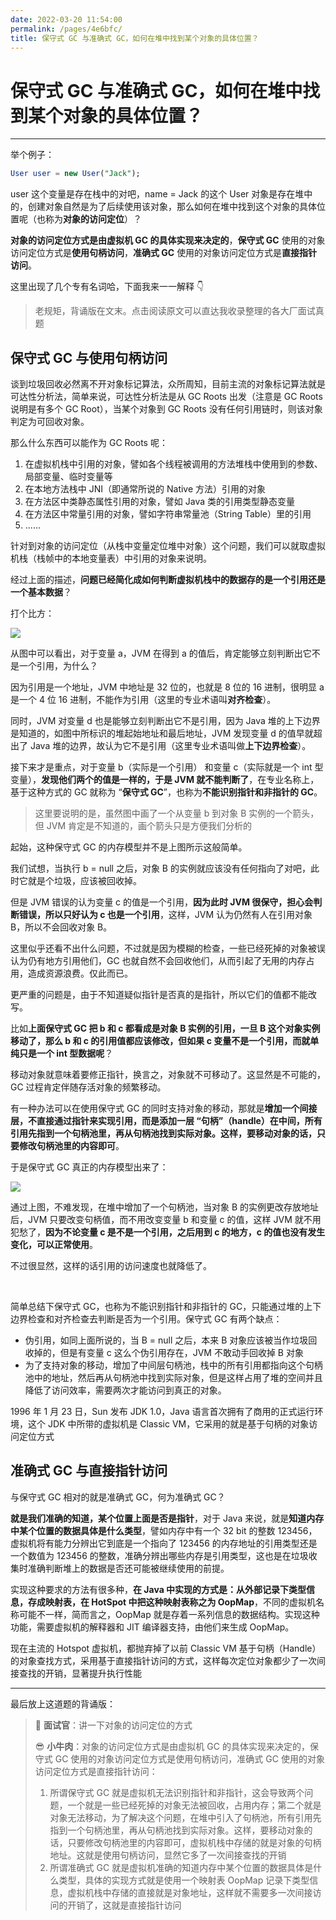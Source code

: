 ```yaml
---
date: 2022-03-20 11:54:00
permalink: /pages/4e6bfc/
title: 保守式 GC 与准确式 GC，如何在堆中找到某个对象的具体位置？
---
```

# 保守式 GC 与准确式 GC，如何在堆中找到某个对象的具体位置？

---

举个例子：

```sql
User user = new User("Jack");
```

user 这个变量是存在栈中的对吧，name = Jack 的这个 User 对象是存在堆中的，创建对象自然是为了后续使用该对象，那么如何在堆中找到这个对象的具体位置呢（也称为**对象的访问定位**）？

**对象的访问定位方式是由虚拟机 GC 的具体实现来决定的**，**保守式 GC** 使用的对象访问定位方式是**使用句柄访问**，**准确式 GC** 使用的对象访问定位方式是**直接指针访问**。

这里出现了几个专有名词哈，下面我来一一解释 👇

> 老规矩，背诵版在文末。点击阅读原文可以直达我收录整理的各大厂面试真题

## 保守式 GC 与使用句柄访问

谈到垃圾回收必然离不开对象标记算法，众所周知，目前主流的对象标记算法就是可达性分析法，简单来说，可达性分析法是从 GC Roots 出发（注意是 GC Roots 说明是有多个 GC Root），当某个对象到 GC Roots 没有任何引用链时，则该对象判定为可回收对象。

那么什么东西可以能作为 GC Roots 呢：

1. 在虚拟机栈中引用的对象，譬如各个线程被调用的方法堆栈中使用到的参数、局部变量、临时变量等
2. 在本地方法栈中 JNI（即通常所说的 Native 方法）引用的对象
3. 在方法区中类静态属性引用的对象，譬如 Java 类的引用类型静态变量
4. 在方法区中常量引用的对象，譬如字符串常量池（String Table）里的引用
5. ......

针对到对象的访问定位（从栈中变量定位堆中对象）这个问题，我们可以就取虚拟机栈（栈帧中的本地变量表）中引用的对象来说明。

经过上面的描述，**问题已经简化成如何判断虚拟机栈中的数据存的是一个引用还是一个基本数据**？

打个比方：

![](https://cs-wiki.oss-cn-shanghai.aliyuncs.com/img/20220214105153.png)

从图中可以看出，对于变量 a，JVM 在得到 a 的值后，肯定能够立刻判断出它不是一个引用，为什么？

因为引用是一个地址，JVM 中地址是 32 位的，也就是 8 位的 16 进制，很明显 a 是一个 4 位 16 进制，不能作为引用（这里的专业术语叫**对齐检查**）。

同时，JVM 对变量 d 也是能够立刻判断出它不是引用，因为 Java 堆的上下边界是知道的，如图中所标识的堆起始地址和最后地址，JVM 发现变量 d  的值早就超出了 Java 堆的边界，故认为它不是引用（这里专业术语叫做**上下边界检查**）。

接下来才是重点，对于变量 b（实际是一个引用） 和变量 c（实际就是一个 int 型变量），**发现他们两个的值是一样的，于是 JVM 就不能判断了**，在专业名称上，基于这种方式的 GC 就称为 “**保守式 GC**”，也称为**不能识别指针和非指针的 GC**。

> 这里要说明的是，虽然图中画了一个从变量 b 到对象 B 实例的一个箭头，但 JVM 肯定是不知道的，画个箭头只是方便我们分析的

起始，这种保守式 GC 的内存模型并不是上图所示这般简单。

我们试想，当执行 b = null 之后，对象 B 的实例就应该没有任何指向了对吧，此时它就是个垃圾，应该被回收掉。

但是 JVM 错误的认为变量 c 的值是一个引用，**因为此时 JVM 很保守，担心会判断错误，所以只好认为 c 也是一个引用**，这样，JVM 认为仍然有人在引用对象 B，所以不会回收对象 B。

这里似乎还看不出什么问题，不过就是因为模糊的检查，一些已经死掉的对象被误认为仍有地方引用他们，GC 也就自然不会回收他们，从而引起了无用的内存占用，造成资源浪费。仅此而已。

更严重的问题是，由于不知道疑似指针是否真的是指针，所以它们的值都不能改写。

比如**上面保守式 GC 把 b 和 c 都看成是对象 B 实例的引用，一旦 B 这个对象实例移动了，那么 b 和 c 的引用值都应该修改，但如果 c 变量不是一个引用，而就单纯只是一个 int 型数据呢**？

移动对象就意味着要修正指针，换言之，对象就不可移动了。这显然是不可能的，GC 过程肯定伴随存活对象的频繁移动。

有一种办法可以在使用保守式 GC 的同时支持对象的移动，那就是**增加一个间接层，不直接通过指针来实现引用，而是添加一层 “句柄”（handle）在中间，所有引用先指到一个句柄池里，再从句柄池找到实际对象。这样，要移动对象的话，只要修改句柄池里的内容即可**。

于是保守式 GC 真正的内存模型出来了：

![](https://cs-wiki.oss-cn-shanghai.aliyuncs.com/img/20220214110511.png)

通过上图，不难发现，在堆中增加了一个句柄池，当对象 B 的实例更改存放地址后，JVM 只要改变句柄值，而不用改变变量 b 和变量 c 的值，这样 JVM 就不用犯愁了，**因为不论变量 c 是不是一个引用，之后用到 c 的地方，c 的值也没有发生变化，可以正常使用**。

不过很显然，这样的话引用的访问速度也就降低了。

<br>

简单总结下保守式 GC，也称为不能识别指针和非指针的 GC，只能通过堆的上下边界检查和对齐检查去判断是否为一个引用。保守式 GC 有两个缺点：

- 伪引用，如同上面所说的，当 B = null 之后，本来 B 对象应该被当作垃圾回收掉的，但是有变量 c 这么个伪引用存在，JVM 不敢动手回收掉 B 对象
- 为了支持对象的移动，增加了中间层句柄池，栈中的所有引用都指向这个句柄池中的地址，然后再从句柄池中找到实际对象，但是这样占用了堆的空间并且降低了访问效率，需要两次才能访问到真正的对象。

1996 年 1 月 23 日，Sun 发布 JDK 1.0，Java 语言首次拥有了商用的正式运行环境，这个 JDK 中所带的虚拟机是 Classic VM，它采用的就是基于句柄的对象访问定位方式

## 准确式 GC 与直接指针访问

与保守式 GC 相对的就是准确式 GC，何为准确式 GC？

**就是我们准确的知道，某个位置上面是否是指针**，对于 Java 来说，就是**知道内存中某个位置的数据具体是什么类型**，譬如内存中有一个 32 bit 的整数 123456，虚拟机将有能力分辨出它到底是一个指向了 123456 的内存地址的引用类型还是一个数值为 123456 的整数，准确分辨出哪些内存是引用类型，这也是在垃圾收集时准确判断堆上的数据是否还可能被继续使用的前提。

实现这种要求的方法有很多种，**在 Java 中实现的方式是：从外部记录下类型信息，存成映射表，在 HotSpot 中把这种映射表称之为  OopMap**，不同的虚拟机名称可能不一样，简而言之，OopMap 就是存着一系列信息的数据结构。实现这种功能，需要虚拟机的解释器和 JIT 编译器支持，由他们来生成 OopMap。

现在主流的 Hotspot 虚拟机，都抛弃掉了以前 Classic VM 基于句柄（Handle）的对象查找方式，采用基于直接指针访问的方式，这样每次定位对象都少了一次间接查找的开销，显著提升执行性能

---

最后放上这道题的背诵版：

> 🥸 **面试官**：讲一下对象的访问定位的方式
>
> 😎 **小牛肉**：对象的访问定位方式是由虚拟机 GC 的具体实现来决定的，保守式 GC 使用的对象访问定位方式是使用句柄访问，准确式 GC 使用的对象访问定位方式是直接指针访问：
>
> 1. 所谓保守式 GC 就是虚拟机无法识别指针和非指针，这会导致两个问题，一个就是一些已经死掉的对象无法被回收，占用内存；第二个就是对象无法移动，为了解决这个问题，在堆中引入了句柄池，所有引用先指到一个句柄池里，再从句柄池找到实际对象。这样，要移动对象的话，只要修改句柄池里的内容即可，虚拟机栈中存储的就是对象的句柄地址。这就是使用句柄访问，显然它多了一次间接查找的开销
> 2. 所谓准确式 GC 就是虚拟机准确的知道内存中某个位置的数据具体是什么类型，具体的实现方式就是使用一个映射表 OopMap 记录下类型信息，虚拟机栈中存储的直接就是对象地址，这样就不需要多一次间接访问的开销了，这就是直接指针访问